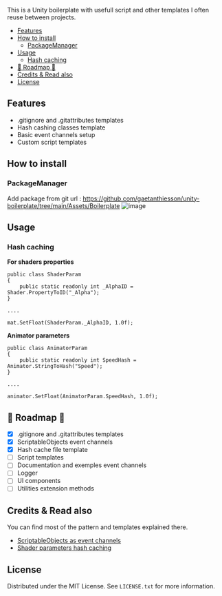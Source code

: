 This is a Unity boilerplate with usefull script and other templates I often reuse between projects.

- [Features](#features)
- [How to install](#how-to-install)
  - [PackageManager](#packagemanager)
- [Usage](#usage)
  - [Hash caching](#hash-caching)
- [:construction: Roadmap :construction:](#construction-roadmap-construction)
- [Credits \& Read also](#credits--read-also)
- [License](#license)

## Features

- .gitignore and .gitattributes templates
- Hash cashing classes template
- Basic event channels setup
- Custom script templates

## How to install

### PackageManager

Add package from git url : https://github.com/gaetanthiesson/unity-boilerplate/tree/main/Assets/Boilerplate
![image](https://github.com/gaetanthiesson/unity-boilerplate/assets/16124367/dfc71ee8-84f2-48ec-a82d-53f880455960)

## Usage

### Hash caching

**For shaders properties**

```
public class ShaderParam
{
    public static readonly int _AlphaID = Shader.PropertyToID("_Alpha");
}

....

mat.SetFloat(ShaderParam._AlphaID, 1.0f);
```

**Animator parameters**

```
public class AnimatorParam
{
    public static readonly int SpeedHash = Animator.StringToHash("Speed");
}

....

animator.SetFloat(AnimatorParam.SpeedHash, 1.0f);
```

## :construction: Roadmap :construction:

- [X] .gitignore and .gitattributes templates
- [X] ScriptableObjects event channels
- [X] Hash cache file template
- [ ] Script templates
- [ ] Documentation and exemples event channels
- [ ] Logger
- [ ] UI components
- [ ] Utilities extension methods

## Credits & Read also

You can find most of the pattern and templates explained there.

- [ScriptableObjects as event channels](https://unity.com/how-to/scriptableobjects-event-channels-game-code#how-event-channels-help)
- [Shader parameters hash caching](https://forum.unity.com/threads/shader-propertytoid-name-why-is-it-more-efficient-and-best-practise-to-store-multiple-ids.492831/#post-3216842)
  
## License
Distributed under the MIT License. See `LICENSE.txt` for more information.
